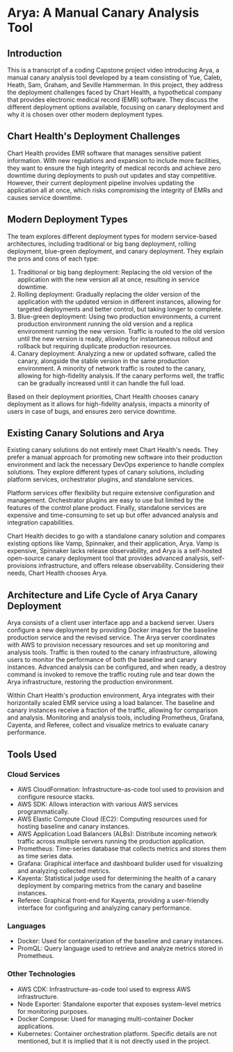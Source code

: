 # Arya: A Manual Canary Analysis Tool

## Introduction

This is a transcript of a coding Capstone project video introducing Arya, a manual canary analysis tool developed by a team consisting of Yue, Caleb, Heath, Sam, Graham, and Seville Hammerman. In this project, they address the deployment challenges faced by Chart Health, a hypothetical company that provides electronic medical record (EMR) software. They discuss the different deployment options available, focusing on canary deployment and why it is chosen over other modern deployment types.

## Chart Health's Deployment Challenges

Chart Health provides EMR software that manages sensitive patient information. With new regulations and expansion to include more facilities, they want to ensure the high integrity of medical records and achieve zero downtime during deployments to push out updates and stay competitive. However, their current deployment pipeline involves updating the application all at once, which risks compromising the integrity of EMRs and causes service downtime.

## Modern Deployment Types

The team explores different deployment types for modern service-based architectures, including traditional or big bang deployment, rolling deployment, blue-green deployment, and canary deployment. They explain the pros and cons of each type:

1. Traditional or big bang deployment: Replacing the old version of the application with the new version all at once, resulting in service downtime.
2. Rolling deployment: Gradually replacing the older version of the application with the updated version in different instances, allowing for targeted deployments and better control, but taking longer to complete.
3. Blue-green deployment: Using two production environments, a current production environment running the old version and a replica environment running the new version. Traffic is routed to the old version until the new version is ready, allowing for instantaneous rollout and rollback but requiring duplicate production resources.
4. Canary deployment: Analyzing a new or updated software, called the canary, alongside the stable version in the same production environment. A minority of network traffic is routed to the canary, allowing for high-fidelity analysis. If the canary performs well, the traffic can be gradually increased until it can handle the full load.

Based on their deployment priorities, Chart Health chooses canary deployment as it allows for high-fidelity analysis, impacts a minority of users in case of bugs, and ensures zero service downtime.

## Existing Canary Solutions and Arya

Existing canary solutions do not entirely meet Chart Health's needs. They prefer a manual approach for promoting new software into their production environment and lack the necessary DevOps experience to handle complex solutions. They explore different types of canary solutions, including platform services, orchestrator plugins, and standalone services. 

Platform services offer flexibility but require extensive configuration and management. Orchestrator plugins are easy to use but limited by the features of the control plane product. Finally, standalone services are expensive and time-consuming to set up but offer advanced analysis and integration capabilities.

Chart Health decides to go with a standalone canary solution and compares existing options like Vamp, Spinnaker, and their application, Arya. Vamp is expensive, Spinnaker lacks release observability, and Arya is a self-hosted open-source canary deployment tool that provides advanced analysis, self-provisions infrastructure, and offers release observability. Considering their needs, Chart Health chooses Arya.

## Architecture and Life Cycle of Arya Canary Deployment

Arya consists of a client user interface app and a backend server. Users configure a new deployment by providing Docker images for the baseline production service and the revised service. The Arya server coordinates with AWS to provision necessary resources and set up monitoring and analysis tools. Traffic is then routed to the canary infrastructure, allowing users to monitor the performance of both the baseline and canary instances. Advanced analysis can be configured, and when ready, a destroy command is invoked to remove the traffic routing rule and tear down the Arya infrastructure, restoring the production environment.

Within Chart Health's production environment, Arya integrates with their horizontally scaled EMR service using a load balancer. The baseline and canary instances receive a fraction of the traffic, allowing for comparison and analysis. Monitoring and analysis tools, including Prometheus, Grafana, Cayenta, and Referee, collect and visualize metrics to evaluate canary performance.

## Tools Used

### Cloud Services
- AWS CloudFormation: Infrastructure-as-code tool used to provision and configure resource stacks.
- AWS SDK: Allows interaction with various AWS services programmatically.
- AWS Elastic Compute Cloud (EC2): Computing resources used for hosting baseline and canary instances.
- AWS Application Load Balancers (ALBs): Distribute incoming network traffic across multiple servers running the production application.
- Prometheus: Time-series database that collects metrics and stores them as time series data.
- Grafana: Graphical interface and dashboard builder used for visualizing and analyzing collected metrics.
- Kayenta: Statistical judge used for determining the health of a canary deployment by comparing metrics from the canary and baseline instances.
- Referee: Graphical front-end for Kayenta, providing a user-friendly interface for configuring and analyzing canary performance.

### Languages
- Docker: Used for containerization of the baseline and canary instances.
- PromQL: Query language used to retrieve and analyze metrics stored in Prometheus.

### Other Technologies
- AWS CDK: Infrastructure-as-code tool used to express AWS infrastructure.
- Node Exporter: Standalone exporter that exposes system-level metrics for monitoring purposes.
- Docker Compose: Used for managing multi-container Docker applications.
- Kubernetes: Container orchestration platform. Specific details are not mentioned, but it is implied that it is not directly used in the project.
